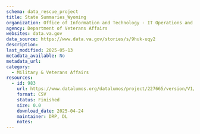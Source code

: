 ```yaml
---
schema: data_rescue_project 
title: State Summaries_Wyoming
organization: Office of Information and Technology - IT Operations and Services (ITOPS)
agency: Department of Veterans Affairs
websites: data.va.gov
data_source: https://www.data.va.gov/stories/s/9huk-uqy2
description: 
last_modified: 2025-05-13
metadata_available: No
metadata_url: 
category:
  - Military & Veterans Affairs 
resources:
  - id: 983
    url: https://www.datalumos.org/datalumos/project/227665/version/V1/view
    format: CSV
    status: Finished
    size: 0.0
    download_date: 2025-04-24
    maintainer: DRP, DL
    notes: 
---
```

